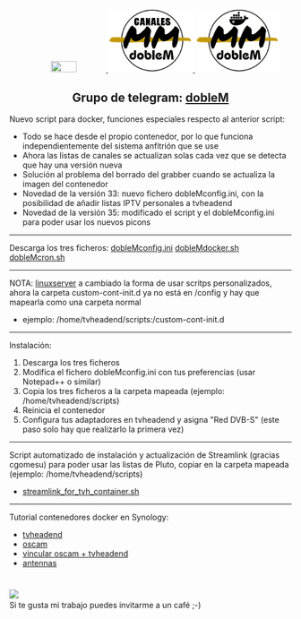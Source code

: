 <p align="center">
  <a href="https://github.com/davidmuma/EPG_dobleM"> <img src="https://raw.githubusercontent.com/davidmuma/EPG_dobleM/master/Images/logo_dobleM.png" width="30%" height="30%"> </a>
  <a href="https://github.com/davidmuma/Canales_dobleM"> <img src="https://raw.githubusercontent.com/davidmuma/Canales_dobleM/master/Images/logo_dobleM.png" width="30%" height="30%"> </a>
  <a href="https://github.com/davidmuma/Docker_dobleM"> <img src="https://raw.githubusercontent.com/davidmuma/Docker_dobleM/master/Images/logo_dobleM.png" width="30%" height="30%"> </a>
</p>

<h2 align="center">
  Grupo de telegram: <a href="https://tttttt.me/EPG_dobleM">dobleM</a>
</h2>

Nuevo script para docker, funciones especiales respecto al anterior script:

- Todo se hace desde el propio contenedor, por lo que funciona independientemente del sistema anfitrión que se use
- Ahora las listas de canales se actualizan solas cada vez que se detecta que hay una versión nueva
- Solución al problema del borrado del grabber cuando se actualiza la imagen del contenedor
- Novedad de la versión 33: nuevo fichero dobleMconfig.ini, con la posibilidad de añadir listas IPTV personales a tvheadend
- Novedad de la versión 35: modificado el script y el dobleMconfig.ini para poder usar los nuevos picons

***
Descarga los tres ficheros:
<a href="https://kinolien.github.io/gitzip/?download=https://github.com/davidmuma/Docker_dobleM/blob/main/files/dobleMconfig.ini">dobleMconfig.ini</a>
<a href="https://kinolien.github.io/gitzip/?download=https://github.com/davidmuma/Docker_dobleM/blob/main/files/dobleMdocker.sh">dobleMdocker.sh</a>
<a href="https://kinolien.github.io/gitzip/?download=https://github.com/davidmuma/Docker_dobleM/blob/main/files/dobleMcron.sh">dobleMcron.sh</a>
***
NOTA:
<a href="https://www.linuxserver.io/blog/2019-09-14-customizing-our-containers">linuxserver</a>
a cambiado la forma de usar scritps personalizados, ahora la carpeta custom-cont-init.d ya no está en /config y hay que mapearla como una carpeta normal
- ejemplo:   /home/tvheadend/scripts:/custom-cont-init.d
***
Instalación:
1. Descarga los tres ficheros
2. Modifica el fichero dobleMconfig.ini con tus preferencias (usar Notepad++ o similar)
3. Copia los tres ficheros a la carpeta mapeada (ejemplo: /home/tvheadend/scripts)
4. Reinicia el contenedor
5. Configura tus adaptadores en tvheadend y asigna "Red DVB-S" (este paso solo hay que realizarlo la primera vez)
***
Script automatizado de instalación y actualización de Streamlink (gracias cgomesu) para poder usar las listas de Pluto, copiar en la carpeta mapeada (ejemplo: /home/tvheadend/scripts)
- <a href="https://kinolien.github.io/gitzip/?download=https://github.com/davidmuma/Docker_dobleM/blob/main/files/streamlink_for_tvh_container.sh">streamlink_for_tvh_container.sh</a>
***

Tutorial contenedores docker en Synology:
- <a href="https://github.com/davidmuma/Docker_dobleM/blob/main/Varios/tvdocker.md">tvheadend</a>
- <a href="https://github.com/davidmuma/Docker_dobleM/blob/main/Varios/osdocker.md">oscam</a>
- <a href="https://github.com/davidmuma/Docker_dobleM/blob/main/Varios/ostv.md">vincular oscam + tvheadend</a>
- <a href="https://github.com/davidmuma/Docker_dobleM/blob/main/Varios/andocker.md">antennas</a>
#
<a href="https://www.paypal.me/EPGdobleM"><img src="http://www.webgrabplus.com/sites/default/files/styles/thumbnail/public/badges/donation.png" style="height: auto !important;width: auto !important;" ></a>  
Si te gusta mi trabajo puedes invitarme a un café ;-)
